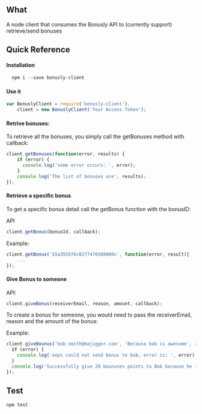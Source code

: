 ## What

A node client that consumes the Bonusly API to (currently support) retrieve/send bonuses

## Quick Reference

#### Installation
```javascript
  npm i --save bonusly-client
```

#### Use it

```javascript
var BonuslyClient = require('bonusly-client'),
    client = new BonuslyClient('Your Access Token');
```


#### Retrive bonuses:

To retrieve all the bonuses, you simply call the getBonuses method with callback:

```javascript
client.getBonuses(function(error, results) {
    if (error) {
      console.log('some error occurs: ', error);
    }
    console.log('The list of bonuses are', results);
});

```

#### Retrieve a specific bonus

 To get a specific bonus detail call the getBonus function with the bonusID:

 API
 ```javascript
 client.getBonus(bonusId, callback);
 ```

Example:

```javascript
client.getBonus('55a3555f6c8277476500000c', function(error, result){
    ...
});
```

#### Give Bonus to someone

API:
```javascript
client.giveBonus(receiverEmail, reason, amount, callback);
```
To create a bonus for someone, you would need to pass the receiverEmail, reason and the amount of the bonus:

Example:

```javascript
client.giveBounus('bob.smith@majigger.com', 'Because bob is awesome', 20, function(error, result){
  if (error) {
    console.log('oops could not send bonus to bob, error is: ', error);
  }
  console.log('Successfully give 20 bounuses points to Bob because he is awesome! ', result);
});

```

## Test

```
npm test
```
